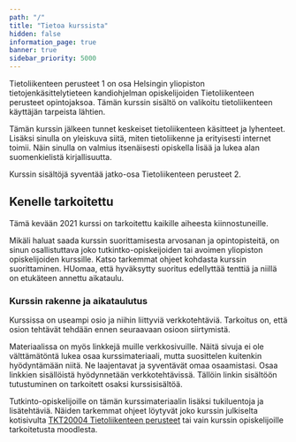 ```yaml
---
path: "/"
title: "Tietoa kurssista"
hidden: false
information_page: true
banner: true
sidebar_priority: 5000
---
```


Tietoliikenteen perusteet 1 on osa Helsingin yliopiston tietojenkäsittelytieteen kandiohjelman opiskelijoiden Tietoliikenteen perusteet opintojaksoa.  Tämän kurssin sisältö on valikoitu tietoliikenteen käyttäjän tarpeista lähtien.

Tämän kurssin jälkeen tunnet keskeiset tietoliikenteen käsitteet ja lyhenteet. Lisäksi sinulla on yleiskuva siitä, miten tietoliikenne ja erityisesti internet toimii. Näin sinulla on valmius itsenäisesti opiskella lisää ja lukea alan suomenkielistä kirjallisuutta.

Kurssin sisältöjä syventää jatko-osa Tietoliikenteen perusteet 2.

## Kenelle tarkoitettu

Tämä kevään 2021 kurssi on tarkoitettu kaikille aiheesta kiinnostuneille. 

Mikäli haluat saada kurssin suorittamisesta arvosanan ja opintopisteitä, on sinun osallistuttava joko tutkintko-opiskeijoiden tai avoimen yliopiston opiskelijoiden kurssille.  Katso tarkemmat ohjeet kohdasta kurssin suorittaminen.  HUomaa, että hyväksytty suoritus edellyttää tenttiä ja niillä on etukäteen annettu aikataulu.




### Kurssin rakenne ja aikataulutus

Kurssissa on useampi osio ja niihin liittyviä verkkotehtäviä. Tarkoitus on, että osion tehtävät tehdään ennen seuraavaan osioon siirtymistä.

Materiaalissa on myös linkkejä muille verkkosivuille. Näitä sivuja ei ole välttämätöntä lukea osaa kurssimateriaali, mutta suosittelen kuitenkin hyödyntämään niitä. Ne laajentavat ja syventävät omaa osaamistasi. Osaa linkkien sisällöistä hyödynnetään verkkotehtävissä. Tällöin linkin sisältöön tutustuminen on tarkoitett osaksi kurssisisältöä.

Tutkinto-opiskelijoille on tämän kurssimateriaalin lisäksi tukiluentoja ja lisätehtäviä. Näiden tarkemmat ohjeet löytyvät joko kurssin julkiselta kotisivulta [TKT20004 Tietoliikenteen perusteet](https://studies.helsinki.fi/opintotarjonta/cur/hy-opt-cur-2021-6ee318ca-6ac2-4f0a-bb47-22a4295a8a93/Tietoliikenteen_perusteet) tai vain kurssin opiskelijoille tarkoitetusta moodlesta.



